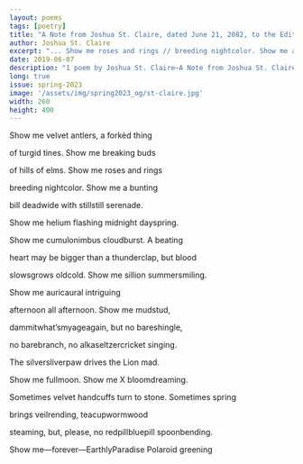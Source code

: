 ```yaml
---
layout: poems
tags: [poetry]
title: "A Note from Joshua St. Claire, dated June 21, 2082, to the Editors of The Norton Anthology of American Literature, Volume 2: 1865 to 2038 (Seventeenth Edition)"
author: Joshua St. Claire
excerpt: "... Show me roses and rings // breeding nightcolor. Show me a bunting / bill deadwide with stillstill serenade ..."
date: 2019-06-07
description: "1 poem by Joshua St. Claire—A Note from Joshua St. Claire, dated June 21, 2082, to the Editors of The Norton Anthology of American Literature, Volume 2: 1865 to 2038 (Seventeenth Edition)"
long: true
issue: spring-2023
image: '/assets/img/spring2023_og/st-claire.jpg'
width: 260
height: 400
---
```


<div class="stanza">
<p class="poemline">Show me velvet antlers, a forkèd thing</p>
<p class="poemline">of turgid tines. Show me breaking buds</p>
<p class="poemline">of hills of elms. Show me roses and rings</p>
</div>
<div class="stanza">
<p class="poemline">breeding nightcolor. Show me a bunting</p>
<p class="poemline">bill deadwide with stillstill serenade.</p>
<p class="poemline">Show me helium flashing midnight dayspring.</p>
</div>
<div class="stanza">
<p class="poemline">Show me cumulonimbus cloudburst. A beating</p>
<p class="poemline">heart may be bigger than a thunderclap, but blood</p>
<p class="poemline">slowsgrows oldcold. Show me sillion summersmiling.</p>
</div>
<div class="stanza">
<p class="poemline">Show me auricaural intriguing</p>
<p class="poemline">afternoon all afternoon. Show me mudstud,</p>
<p class="poemline">dammitwhat’smyageagain, but no bareshingle,</p>
</div>
<div class="stanza">
<p class="poemline">no barebranch, no alkaseltzercricket singing.</p>
<p class="poemline">The silversliverpaw drives the Lion mad.</p>
<p class="poemline">Show me fullmoon. Show me X bloomdreaming.</p>
</div>
<div class="stanza">
<p class="poemline">Sometimes velvet handcuffs turn to stone. Sometimes spring</p>
<p class="poemline">brings veilrending, teacupwormwood</p>
<p class="poemline">steaming, but, please, no redpillbluepill spoonbending.</p>
<p class="poemline">Show me—forever—EarthlyParadise Polaroid greening</p>
</div>


